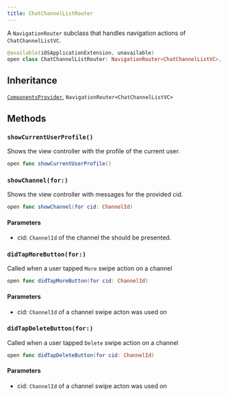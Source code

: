 ```yaml
---
title: ChatChannelListRouter
---
```


A `NavigationRouter` subclass that handles navigation actions of `ChatChannelListVC`.

``` swift
@available(iOSApplicationExtension, unavailable)
open class ChatChannelListRouter: NavigationRouter<ChatChannelListVC>, ComponentsProvider 
```

## Inheritance

[`ComponentsProvider`](../../utils/components-provider), `NavigationRouter<ChatChannelListVC>`

## Methods

### `showCurrentUserProfile()`

Shows the view controller with the profile of the current user.

``` swift
open func showCurrentUserProfile() 
```

### `showChannel(for:)`

Shows the view controller with messages for the provided cid.

``` swift
open func showChannel(for cid: ChannelId) 
```

#### Parameters

  - cid: `ChannelId` of the channel the should be presented.

### `didTapMoreButton(for:)`

Called when a user tapped `More` swipe action on a channel

``` swift
open func didTapMoreButton(for cid: ChannelId) 
```

#### Parameters

  - cid: `ChannelId` of a channel swipe acton was used on

### `didTapDeleteButton(for:)`

Called when a user tapped `Delete` swipe action on a channel

``` swift
open func didTapDeleteButton(for cid: ChannelId) 
```

#### Parameters

  - cid: `ChannelId` of a channel swipe acton was used on
